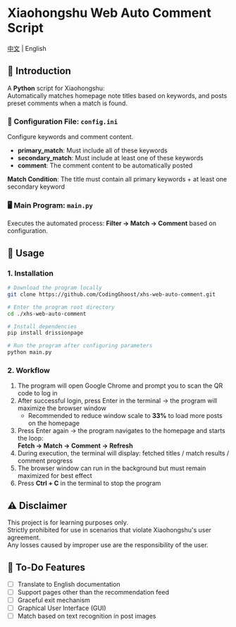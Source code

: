 # Xiaohongshu Web Auto Comment Script
[中文](./README.md) | English

## 📌 Introduction
A **Python** script for Xiaohongshu:  
Automatically matches homepage note titles based on keywords, and posts preset comments when a match is found.  

### 🔧 Configuration File: `config.ini`
Configure keywords and comment content.  

- **primary_match**: Must include all of these keywords  
- **secondary_match**: Must include at least one of these keywords  
- **comment**: The comment content to be automatically posted  

**Match Condition**: The title must contain all primary keywords + at least one secondary keyword  

### 🖥️ Main Program: `main.py`
Executes the automated process: **Filter → Match → Comment** based on configuration.  


## 🚀 Usage

### 1. Installation

```bash
# Download the program locally
git clone https://github.com/CodingGhoost/xhs-web-auto-comment.git

# Enter the program root directory
cd ./xhs-web-auto-comment

# Install dependencies
pip install drissionpage

# Run the program after configuring parameters
python main.py

```
### 2. Workflow
1. The program will open Google Chrome and prompt you to scan the QR code to log in  
2. After successful login, press Enter in the terminal → the program will maximize the browser window  
   - Recommended to reduce window scale to **33%** to load more posts on the homepage  
3. Press Enter again → the program navigates to the homepage and starts the loop:  
   **Fetch → Match → Comment → Refresh**  
4. During execution, the terminal will display: fetched titles / match results / comment progress  
5. The browser window can run in the background but must remain maximized for best effect  
6. Press **Ctrl + C** in the terminal to stop the program  


## ⚠️ Disclaimer
This project is for learning purposes only.  
Strictly prohibited for use in scenarios that violate Xiaohongshu's user agreement.  
Any losses caused by improper use are the responsibility of the user.  


## 📌 To-Do Features
- [ ] Translate to English documentation  
- [ ] Support pages other than the recommendation feed  
- [ ] Graceful exit mechanism  
- [ ] Graphical User Interface (GUI)  
- [ ] Match based on text recognition in post images  
